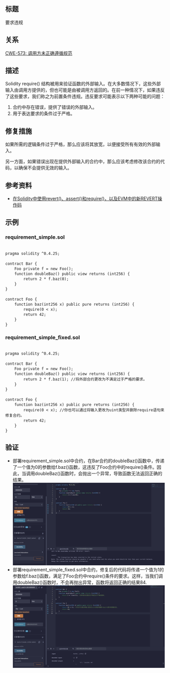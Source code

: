 ## 标题
要求违规

## 关系
[CWE-573: 调用方未正确遵循规范](https://cwe.mitre.org/data/definitions/573.html)

## 描述
Solidity require() 结构被用来验证函数的外部输入。在大多数情况下，这些外部输入由调用方提供的，但也可能是由被调用方返回的。在前一种情况下，如果违反了这些要求，我们称之为前置条件违规。违反要求可能表示以下两种可能的问题：

1. 合约中存在错误，提供了错误的外部输入。
2. 用于表达要求的条件过于严格。

## 修复措施
如果所需的逻辑条件过于严格，那么应该将其放宽，以便接受所有有效的外部输入。

另一方面，如果错误出现在提供外部输入的合约中，那么应该考虑修改该合约的代码，以确保不会提供无效的输入。

## 参考资料
* [在Solidity中使用revert()、assert()和require()，以及EVM中的新REVERT操作码](https://media.consensys.net/when-to-use-revert-assert-and-require-in-solidity-61fb2c0e5a57)

## 示例

### requirement_simple.sol
```solidity

pragma solidity ^0.4.25;

contract Bar {
    Foo private f = new Foo();
    function doubleBaz() public view returns (int256) {
        return 2 * f.baz(0);
    }
}

contract Foo {
    function baz(int256 x) public pure returns (int256) {
        require(0 < x);
        return 42;
    }
}
```

### requirement_simple_fixed.sol
```solidity

pragma solidity ^0.4.25;

contract Bar {
    Foo private f = new Foo();
    function doubleBaz() public view returns (int256) {
        return 2 * f.baz(1); //将外部合约更改为不满足过于严格的要求。
    }
}

contract Foo {
    function baz(int256 x) public pure returns (int256) {
        require(0 < x); //你也可以通过将输入更改为uint类型并删除require语句来修复合约。
        return 42;
    }
}
```
## 验证
* 部署requirement_simple.sol中合约，在Bar合约的doubleBaz()函数中，传递了一个值为0的参数给f.baz()函数，这违反了Foo合约中的require()条件。因此，当调用doubleBaz()函数时，会抛出一个异常，导致函数无法返回正确的结果。
![1-23-1.png](./img/1-23-1.png)
* 部署requirement_simple_fixed.sol中合约，修复后的代码将传递一个值为1的参数给f.baz()函数，满足了Foo合约中require()条件的要求。这样，当我们调用doubleBaz()函数时，不会再抛出异常，函数将返回正确的结果84.
![1-23-2.png](./img/1-23-2.png)

